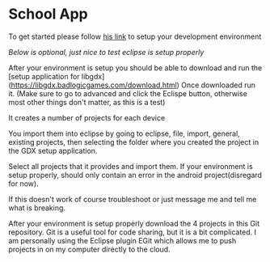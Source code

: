 # School App
To get started please follow [his link](https://github.com/libgdx/libgdx/wiki/Setting-up-your-Development-Environment-(Eclipse,-Intellij-IDEA,-NetBeans)#setting-up-eclipse) to setup your development environment

*Below is optional, just nice to test eclipse is setup properly*

After your environment is setup you should be able to download and run the [setup application for libgdx] (https://libgdx.badlogicgames.com/download.html)
Once downloaded run it.
(Make sure to go to advanced and click the Eclispe button, otherwise most other things don't matter, as this is a test)

It creates a number of projects for each device 

You import them into eclipse by going to eclipse, file, import, general, existing projects, then selecting the folder where you created the project in the GDX setup application.

Select all projects that it provides and import them. If your environment is setup properly, should only contain an error in the android project(disregard for now).

If this doesn't work of course troubleshoot or just message me and tell me what is breaking.

After your environment is setup properly download the 4 projects in this Git repository. Git is a useful tool for code sharing, but it is a bit complicated. I am personally using the Eclipse plugin EGit which allows me to push projects in on my computer directly to the cloud.
